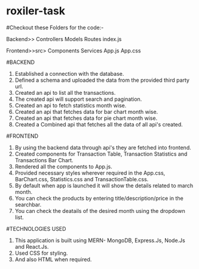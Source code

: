 # roxiler-task

#Checkout these Folders for the code:-

Backend>>
     Controllers
     Models
     Routes
   index.js

Frontend>>src>
        Components
        Services
     App.js
     App.css
      

#BACKEND

1. Established a connection with the database.
2. Defined a schema and uploaded the data from the provided third party url.
3. Created an api to list all the transactions.
4. The created api will support search and pagination.
5. Created an api to fetch statistics month wise.
6. Created an api that fetches data for bar chart month wise.
7. Created an api that fetches data for pie chart month wise.
8. Created a Combined api that fetches all the data of all api's created.


#FRONTEND

1. By using the backend data through api's they are fetched into frontend.
2. Created components for Transaction Table, Transaction Statistics and Transactions Bar Chart.
3. Rendered all the components to App.js.
4. Provided necessary styles wherever required in the App.css, BarChart.css, Statistics.css and TransactionTable.css.
5. By default when app is launched it will show the details related to march month.
6. You can check the products by entering title/description/price in the searchbar.
7. You can check the deatails of the desired month using the dropdown list.

#TECHNOLOGIES USED
1. This application is built using MERN- MongoDB, Express.Js, Node.Js and React.Js.
2. Used CSS for styling.
3. And also HTML when required.
